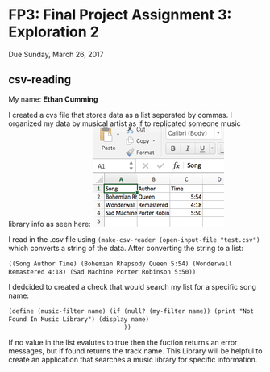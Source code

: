 # FP3: Final Project Assignment 3: Exploration 2
Due Sunday, March 26, 2017

## csv-reading
My name: **Ethan Cumming**

I created a cvs file that stores data as a list seperated by commas. I organized my data by musical artist as if to replicated someone music library info as seen here:
![test](/test.png "test image")

I read in the .csv file using ```(make-csv-reader (open-input-file "test.csv")``` which converts a string of the data. After converting the string to a list:
```
((Song Author Time) (Bohemian Rhapsody Queen 5:54) (Wonderwall Remastered 4:18) (Sad Machine Porter Robinson 5:50))
```
I dedcided to created a check that would search my list for a specific song name:
```
(define (music-filter name) (if (null? (my-filter name)) (print "Not Found In Music Library") (display name)
                                ))
```
If no value in the list evalutes to true then the fuction returns an error messages, but if found returns the track name. This Library will be helpful to create an application that searches a music library for specific information.


